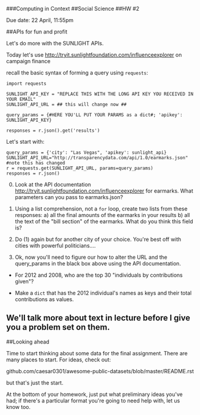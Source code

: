 ###Computing in Context
##Social Science 
##HW #2

Due date: 22 April, 11:55pm

##APIs for fun and profit

Let's do more with the SUNLIGHT APIs.

Today let's use http://tryit.sunlightfoundation.com/influenceexplorer on campaign finance

 recall the basic syntax of forming a query using `requests`:

	import requests

	SUNLIGHT_API_KEY = "REPLACE THIS WITH THE LONG API KEY YOU RECEIVED IN YOUR EMAIL"
	SUNLIGHT_API_URL = ## this will change now ##

	query_params = {#HERE YOU'LL PUT YOUR PARAMS as a dict#; 'apikey': SUNLIGHT_API_KEY}

	responses = r.json().get('results')


Let's start with:

	query_params = {'city': "Las Vegas", 'apikey': sunlight_api}
	SUNLIGHT_API_URL="http://transparencydata.com/api/1.0/earmarks.json"  #note this has changed
	r = requests.get(SUNLIGHT_API_URL, params=query_params)
	responses = r.json() 

0) Look at the API documentation http://tryit.sunlightfoundation.com/influenceexplorer for earmarks. What parameters can you pass to earmarks.json?

1) Using a list comprehension, not a `for` loop, create two lists from these responses:
	a) all the final amounts of the earmarks in your results
	b) all the text of the "bill section" of the earmarks. What do you think this field is?

2) Do (1) again but for another city of your choice. You're best off with cities with powerful politicians....

3) Ok, now you'll need to figure our how to alter the URL and the query_params in the black box above using the API documentation.

+ For 2012 and 2008, who are the top 30 "individuals by contributions given"?  

+ Make a `dict` that has the 2012 individual's names as keys and their total contributions as values.

## We'll talk more about text in lecture before I give you a problem set on them.

##Looking ahead

Time to start thinking about some data for the final assignment. 
There are many places to start. For ideas, check out:

github.com/caesar0301/awesome-public-datasets/blob/master/README.rst 

but that's just the start.

At the bottom of your homework, just put what preliminary ideas you've had; if there's a particular format you're going to need help with, let us know too. 

